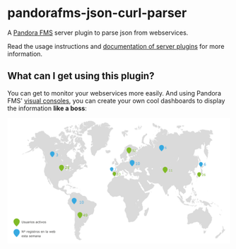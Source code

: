 # pandorafms-json-curl-parser
A [Pandora FMS](http://pandorafms.org) server plugin to parse json from webservices.

Read the usage instructions and [documentation of server plugins](http://wiki.pandorafms.com/index.php?title=Pandora:Documentation_en:Remote_Monitoring#Monitoring_with_Plug_Ins_.28Server_Plugin.29) for more information.

## What can I get using this plugin?

You can get to monitor your webservices more easily. And using Pandora FMS' [visual consoles](http://wiki.pandorafms.com/index.php?title=Pandora:Documentation_en:Data_Presentation/Visual_Maps), you can create your own cool dashboards to display the information **like a boss**:

![example dashboard](example_dashboard.png "Example Dashboard")
